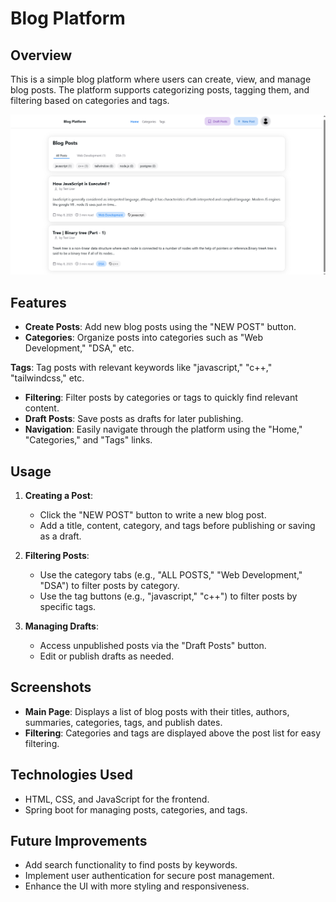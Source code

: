 # Blog Platform

## Overview

This is a simple blog platform where users can create, view, and manage blog posts. The platform supports categorizing posts, tagging them, and filtering based on categories and tags.

![blog image](./frontend/src/assets/image.png)

## Features

- **Create Posts**: Add new blog posts using the "NEW POST" button.
- **Categories**: Organize posts into categories such as "Web Development," "DSA," etc.

**Tags**: Tag posts with relevant keywords like "javascript," "c++," "tailwindcss," etc.

- **Filtering**: Filter posts by categories or tags to quickly find relevant content.
- **Draft Posts**: Save posts as drafts for later publishing.
- **Navigation**: Easily navigate through the platform using the "Home," "Categories," and "Tags" links.

## Usage

1. **Creating a Post**:

   - Click the "NEW POST" button to write a new blog post.
   - Add a title, content, category, and tags before publishing or saving as a draft.

2. **Filtering Posts**:

   - Use the category tabs (e.g., "ALL POSTS," "Web Development," "DSA") to filter posts by category.
   - Use the tag buttons (e.g., "javascript," "c++") to filter posts by specific tags.

3. **Managing Drafts**:

   - Access unpublished posts via the "Draft Posts" button.
   - Edit or publish drafts as needed.

## Screenshots

- **Main Page**: Displays a list of blog posts with their titles, authors, summaries, categories, tags, and publish dates.
- **Filtering**: Categories and tags are displayed above the post list for easy filtering.

## Technologies Used

- HTML, CSS, and JavaScript for the frontend.
- Spring boot for managing posts, categories, and tags.

## Future Improvements

- Add search functionality to find posts by keywords.
- Implement user authentication for secure post management.
- Enhance the UI with more styling and responsiveness.